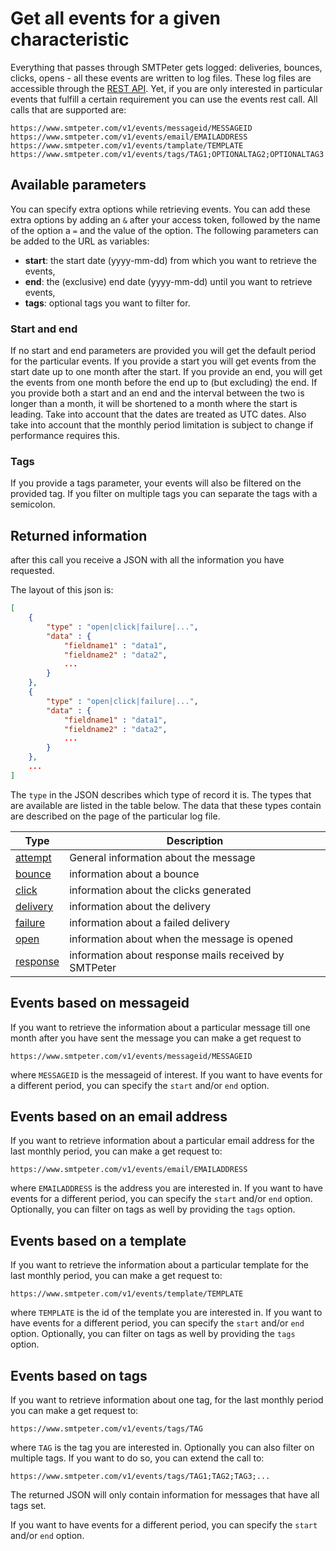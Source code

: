 # Get all events for a given characteristic

Everything that passes through SMTPeter gets logged: deliveries, bounces,
clicks, opens - all these events are written to log files. These log
files are accessible through the [REST API](rest-logfiles). Yet, if you
are only interested in particular events that fulfill a certain requirement
you can use the events rest call. All calls that are supported are:

```text
https://www.smtpeter.com/v1/events/messageid/MESSAGEID
https://www.smtpeter.com/v1/events/email/EMAILADDRESS
https://www.smtpeter.com/v1/events/tamplate/TEMPLATE
https://www.smtpeter.com/v1/events/tags/TAG1;OPTIONALTAG2;OPTIONALTAG3
```

## Available parameters

You can specify extra options while retrieving events. You can add these
extra options by adding an `&` after your access token, followed by the name
of the option a `=` and the value of the option.
The following parameters can be added to the URL as variables:

- **start**: the start date (yyyy-mm-dd) from which you want to retrieve the events,
- **end**:   the (exclusive) end date (yyyy-mm-dd) until you want to retrieve events,
- **tags**:  optional tags you want to filter for.

### Start and end

If no start and end parameters are provided you will get the default period
for the particular events. If you provide a start you will get events from the start
date up to one month after the start. If you provide an end, you will get
the events from one month before the end up to (but excluding) the end.
If you provide both a start and an end and the interval between the two
is longer than a month, it will be shortened to a month where the start is
leading. Take into account that the dates are treated as UTC dates. 
Also take into account that the monthly period limitation is subject to
change if performance requires this.

### Tags

If you provide a tags parameter, your events will also be filtered on the
provided tag. If you filter on multiple tags you can separate the tags
with a semicolon.


## Returned information

after this call you receive a JSON with all the information you have requested.

The layout of this json is:
```json
[
    {
        "type" : "open|click|failure|...",
        "data" : {
            "fieldname1" : "data1",
            "fieldname2" : "data2",
            ...
        }
    },
    {
        "type" : "open|click|failure|...",
        "data" : {
            "fieldname1" : "data1",
            "fieldname2" : "data2",
            ...
        }
    },
    ...
]
```
The `type` in the JSON describes which type of record it is. The types that
are available are listed in the table below. The data that these types
contain are described on the page of the particular log file.

| Type                                        | Description                                           |
| ------------------------------------------- | ----------------------------------------------------- |
| [attempt](log-attempts "attempts log file") | General information about the message                 |
| [bounce](log-bounces "bounces log file")    | information about a bounce                            |
| [click](log-clicks "clicks log file")       | information about the clicks generated                |
| [delivery](log-deliveries)                  | information about the delivery                        |
| [failure](log-failures)                     | information about a failed delivery                   |
| [open](log-opens "opens log file")          | information about when the message is opened          |
| [response](log-responses)                   | information about response mails received by SMTPeter |


## Events based on messageid

If you want to retrieve the information about a particular message till one
month after you have sent the message you can make a get request to

```text
https://www.smtpeter.com/v1/events/messageid/MESSAGEID
```
where `MESSAGEID` is the messageid of interest. If you want to have events
for a different period, you can specify the `start` and/or `end` option.


## Events based on an email address

If you want to retrieve information about a particular email address for
the last monthly period, you can make a get request to:

```text
https://www.smtpeter.com/v1/events/email/EMAILADDRESS
```
where `EMAILADDRESS` is the address you are interested in. If you want to have events
for a different period, you can specify the `start` and/or `end` option.
Optionally, you can filter on tags as well by providing the `tags` option.


## Events based on a template

If you want to retrieve the information about a particular template for
the last monthly period, you can make a get request to:

```text
https://www.smtpeter.com/v1/events/template/TEMPLATE
```
where `TEMPLATE` is the id of the template you are interested in. If you 
want to have events for a different period, you can specify the `start`
and/or `end` option. Optionally, you can filter on tags as well by providing
the `tags` option.


## Events based on tags

If you want to retrieve information about one tag, for the last monthly
period you can make a get request to:

```text
https://www.smtpeter.com/v1/events/tags/TAG
```
where `TAG` is the tag you are interested in. Optionally you can also filter
on multiple tags. If you want to do so, you can extend the call to:

```text
https://www.smtpeter.com/v1/events/tags/TAG1;TAG2;TAG3;...
```
The returned JSON will only contain information for messages that have
all tags set.

If you want to have events for a different period, you can specify the 
`start` and/or `end` option.
